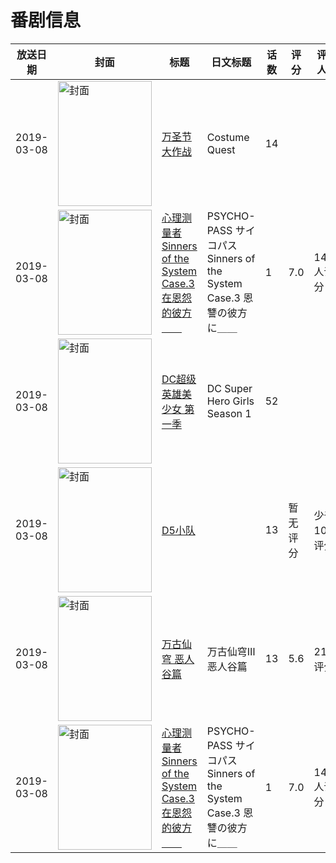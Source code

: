 # 番剧信息

|放送日期|封面|标题|日文标题|话数|评分|评分人数|
|---|---|---|---|---|---|---|
|2019-03-08|<img src="https://lain.bgm.tv/pic/cover/c/52/d7/366573_1W10J.jpg" alt="封面" style="width:150px;height:200px;object-fit:cover;">|[万圣节大作战](https://bangumi.tv/subject/366573)|Costume Quest|14|||
|2019-03-08|<img src="https://lain.bgm.tv/pic/cover/c/85/26/239926_a9qSa.jpg" alt="封面" style="width:150px;height:200px;object-fit:cover;">|[心理测量者 Sinners of the System Case.3 在恩怨的彼方＿＿](https://bangumi.tv/subject/239926)|PSYCHO-PASS サイコパス Sinners of the System Case.3 恩讐の彼方に＿＿|1|7.0|1464人评分|
|2019-03-08|<img src="https://lain.bgm.tv/pic/cover/c/07/14/524963_C7i4j.jpg" alt="封面" style="width:150px;height:200px;object-fit:cover;">|[DC超级英雄美少女 第一季](https://bangumi.tv/subject/524963)|DC Super Hero Girls Season 1|52|||
|2019-03-08|<img src="https://lain.bgm.tv/pic/cover/c/5d/09/332188_u7xgA.jpg" alt="封面" style="width:150px;height:200px;object-fit:cover;">|[D5小队](https://bangumi.tv/subject/332188)||13|暂无评分|少于10人评分|
|2019-03-08|<img src="https://lain.bgm.tv/pic/cover/c/33/68/268450_99Q29.jpg" alt="封面" style="width:150px;height:200px;object-fit:cover;">|[万古仙穹 恶人谷篇](https://bangumi.tv/subject/268450)|万古仙穹Ⅲ 恶人谷篇|13|5.6|21人评分|
|2019-03-08|<img src="https://lain.bgm.tv/pic/cover/c/85/26/239926_a9qSa.jpg" alt="封面" style="width:150px;height:200px;object-fit:cover;">|[心理测量者 Sinners of the System Case.3 在恩怨的彼方＿＿](https://bangumi.tv/subject/239926)|PSYCHO-PASS サイコパス Sinners of the System Case.3 恩讐の彼方に＿＿|1|7.0|1464人评分|
